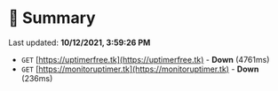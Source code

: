 # 📖 Summary
Last updated: **10/12/2021, 3:59:26 PM**

- `GET` [https://uptimerfree.tk](https://uptimerfree.tk) - **Down** (4761ms)
- `GET` [https://monitoruptimer.tk](https://monitoruptimer.tk) - **Down** (236ms)
